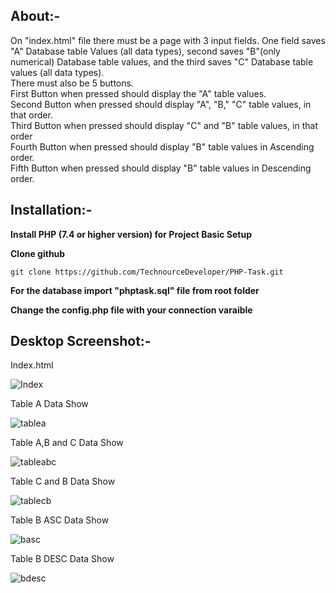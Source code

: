 ##  About:-

On "index.html" file there must be a page with 3 input fields. One field saves "A" Database table Values (all data types), second saves "B"(only numerical) Database table values, and the third saves "C" Database table values (all data types).  
There must also be 5 buttons.  
First Button when pressed should display the "A" table values.  
Second Button when pressed should display "A", "B," "C" table values, in that order.  
Third Button when pressed should display "C" and "B" table values, in that order  
Fourth Button when pressed should display "B" table values in Ascending order.  
Fifth Button when pressed should display "B" table values in Descending order.

##  Installation:-  

**Install  PHP (7.4 or higher version) for Project Basic Setup**

**Clone github**

    git clone https://github.com/TechnourceDeveloper/PHP-Task.git
  
 **For the database import "phptask.sql" file from root folder**
 
 **Change the config.php file with your connection varaible**
 
 ## Desktop Screenshot:-
 
 Index.html 
 
![Index](https://user-images.githubusercontent.com/70566076/209633585-ad05be41-4bf3-4799-abac-4f2450f8aaaa.png)

Table A Data Show

![tablea](https://user-images.githubusercontent.com/70566076/209634671-d4ce0911-6a16-4606-b2af-c45774f04850.png)

Table A,B and C Data Show

![tableabc](https://user-images.githubusercontent.com/70566076/209635191-84a05f41-5399-40bc-9d73-2d038abbc1d4.png)

Table C and B Data Show

![tablecb](https://user-images.githubusercontent.com/70566076/209635522-479db7fc-9a7e-43ce-9397-45493411ee4f.png)

Table B ASC Data Show

![basc](https://user-images.githubusercontent.com/70566076/209635777-1d71b7c4-34ba-4395-a929-9bc8b1718f39.png)

Table B DESC Data Show

![bdesc](https://user-images.githubusercontent.com/70566076/209635929-ea868d14-196b-40d6-b727-b2625f5116bc.png)
